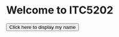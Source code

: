 <html>
<body>
<h1> Welcome to ITC5202 </h1>
<button onclick="display">Click here to display my name</button>
<script>function changeText1(display){innerHTML = " Rahul";} </script>
</body
</html>